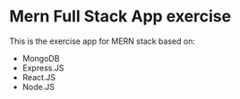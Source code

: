 # Mern Full Stack App exercise

This is the exercise app for MERN stack based on:

- MongoDB
- Express.JS
- React.JS
- Node.JS
